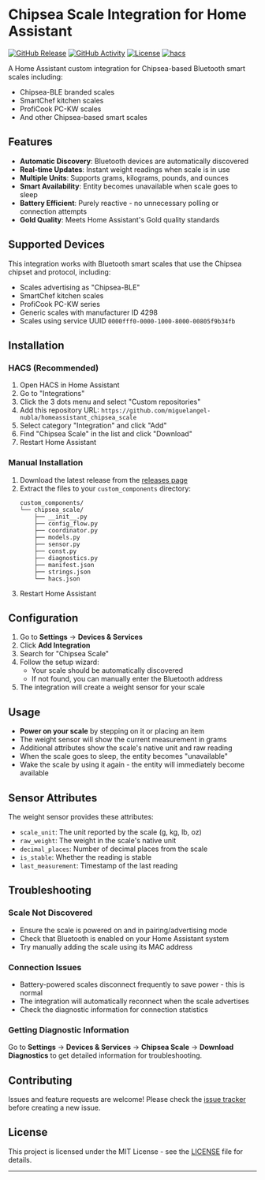 # Chipsea Scale Integration for Home Assistant

[![GitHub Release][releases-shield]][releases]
[![GitHub Activity][commits-shield]][commits]
[![License][license-shield]](LICENSE)
[![hacs][hacsbadge]][hacs]

A Home Assistant custom integration for Chipsea-based Bluetooth smart scales including:
- Chipsea-BLE branded scales
- SmartChef kitchen scales  
- ProfiCook PC-KW scales
- And other Chipsea-based smart scales

## Features

- **Automatic Discovery**: Bluetooth devices are automatically discovered
- **Real-time Updates**: Instant weight readings when scale is in use
- **Multiple Units**: Supports grams, kilograms, pounds, and ounces
- **Smart Availability**: Entity becomes unavailable when scale goes to sleep
- **Battery Efficient**: Purely reactive - no unnecessary polling or connection attempts
- **Gold Quality**: Meets Home Assistant's Gold quality standards

## Supported Devices

This integration works with Bluetooth smart scales that use the Chipsea chipset and protocol, including:

- Scales advertising as "Chipsea-BLE"
- SmartChef kitchen scales
- ProfiCook PC-KW series
- Generic scales with manufacturer ID 4298
- Scales using service UUID `0000fff0-0000-1000-8000-00805f9b34fb`

## Installation

### HACS (Recommended)

1. Open HACS in Home Assistant
2. Go to "Integrations" 
3. Click the 3 dots menu and select "Custom repositories"
4. Add this repository URL: `https://github.com/miguelangel-nubla/homeassistant_chipsea_scale`
5. Select category "Integration" and click "Add"
6. Find "Chipsea Scale" in the list and click "Download"
7. Restart Home Assistant

### Manual Installation

1. Download the latest release from the [releases page][releases]
2. Extract the files to your `custom_components` directory:
   ```
   custom_components/
   └── chipsea_scale/
       ├── __init__.py
       ├── config_flow.py
       ├── coordinator.py
       ├── models.py
       ├── sensor.py
       ├── const.py
       ├── diagnostics.py
       ├── manifest.json
       ├── strings.json
       └── hacs.json
   ```
3. Restart Home Assistant

## Configuration

1. Go to **Settings** → **Devices & Services**
2. Click **Add Integration**
3. Search for "Chipsea Scale"
4. Follow the setup wizard:
   - Your scale should be automatically discovered
   - If not found, you can manually enter the Bluetooth address
5. The integration will create a weight sensor for your scale

## Usage

- **Power on your scale** by stepping on it or placing an item
- The weight sensor will show the current measurement in grams
- Additional attributes show the scale's native unit and raw reading
- When the scale goes to sleep, the entity becomes "unavailable"
- Wake the scale by using it again - the entity will immediately become available

## Sensor Attributes

The weight sensor provides these attributes:

- `scale_unit`: The unit reported by the scale (g, kg, lb, oz)
- `raw_weight`: The weight in the scale's native unit
- `decimal_places`: Number of decimal places from the scale
- `is_stable`: Whether the reading is stable
- `last_measurement`: Timestamp of the last reading

## Troubleshooting

### Scale Not Discovered
- Ensure the scale is powered on and in pairing/advertising mode
- Check that Bluetooth is enabled on your Home Assistant system
- Try manually adding the scale using its MAC address

### Connection Issues
- Battery-powered scales disconnect frequently to save power - this is normal
- The integration will automatically reconnect when the scale advertises
- Check the diagnostic information for connection statistics

### Getting Diagnostic Information
Go to **Settings** → **Devices & Services** → **Chipsea Scale** → **Download Diagnostics** to get detailed information for troubleshooting.

## Contributing

Issues and feature requests are welcome! Please check the [issue tracker][issues] before creating a new issue.

## License

This project is licensed under the MIT License - see the [LICENSE](LICENSE) file for details.

---

[releases-shield]: https://img.shields.io/github/release/miguelangel-nubla/homeassistant_chipsea_scale.svg?style=for-the-badge
[releases]: https://github.com/miguelangel-nubla/homeassistant_chipsea_scale/releases
[commits-shield]: https://img.shields.io/github/commit-activity/y/miguelangel-nubla/homeassistant_chipsea_scale.svg?style=for-the-badge
[commits]: https://github.com/miguelangel-nubla/homeassistant_chipsea_scale/commits/main
[license-shield]: https://img.shields.io/github/license/miguelangel-nubla/homeassistant_chipsea_scale.svg?style=for-the-badge
[hacs]: https://github.com/hacs/integration
[hacsbadge]: https://img.shields.io/badge/HACS-Custom-orange.svg?style=for-the-badge
[issues]: https://github.com/miguelangel-nubla/homeassistant_chipsea_scale/issues